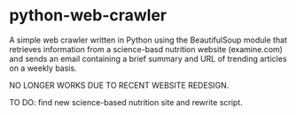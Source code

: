 # python-web-crawler
A simple web crawler written in Python using the BeautifulSoup module that retrieves information from a science-basd nutrition website (examine.com) and sends an email containing a brief summary and URL of trending articles on a weekly basis.

NO LONGER WORKS DUE TO RECENT WEBSITE REDESIGN. 

TO DO: find new science-based nutrition site and rewrite script.
